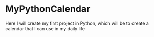 # MyPythonCalendar
Here I will create my first project in Python, which will be to create a calendar that I can use in my daily life
